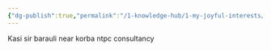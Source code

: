 ```yaml
---
{"dg-publish":true,"permalink":"/1-knowledge-hub/1-my-joyful-interests/people/others/kasi-sir/","noteIcon":""}
---
```


Kasi sir barauli near korba ntpc consultancy